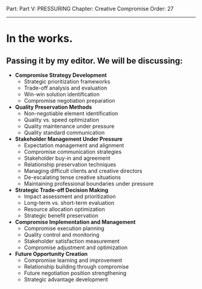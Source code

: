 Part: Part V: PRESSURING
Chapter: Creative Compromise
Order: 27

---

# In the works.

## Passing it by my editor. We will be discussing:

- **Compromise Strategy Development**
  - Strategic prioritization frameworks
  - Trade-off analysis and evaluation
  - Win-win solution identification
  - Compromise negotiation preparation
- **Quality Preservation Methods**
  - Non-negotiable element identification
  - Quality vs. speed optimization
  - Quality maintenance under pressure
  - Quality standard communication
- **Stakeholder Management Under Pressure**
  - Expectation management and alignment
  - Compromise communication strategies
  - Stakeholder buy-in and agreement
  - Relationship preservation techniques
  - Managing difficult clients and creative directors
  - De-escalating tense creative situations
  - Maintaining professional boundaries under pressure
- **Strategic Trade-off Decision Making**
  - Impact assessment and prioritization
  - Long-term vs. short-term evaluation
  - Resource allocation optimization
  - Strategic benefit preservation
- **Compromise Implementation and Management**
  - Compromise execution planning
  - Quality control and monitoring
  - Stakeholder satisfaction measurement
  - Compromise adjustment and optimization
- **Future Opportunity Creation**
  - Compromise learning and improvement
  - Relationship building through compromise
  - Future negotiation position strengthening
  - Strategic advantage development

<div style="height: 120px;"></div>
